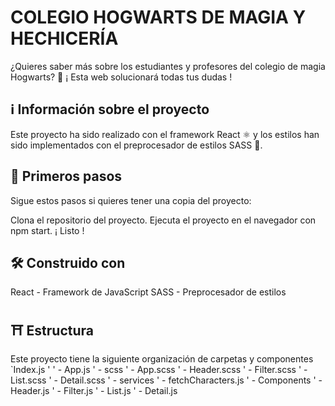 # COLEGIO HOGWARTS DE MAGIA Y HECHICERÍA 

¿Quieres saber más sobre los estudiantes y profesores del colegio de magia Hogwarts? 🧙
¡ Esta web solucionará todas tus dudas !

## ℹ️ Información sobre el proyecto
Este proyecto ha sido realizado con el framework React ⚛️ y los estilos han sido implementados con el preprocesador de estilos SASS 🎨.

## 👶 Primeros pasos
Sigue estos pasos si quieres tener una copia del proyecto:

Clona el repositorio del proyecto.
Ejecuta el proyecto en el navegador con npm start.
¡ Listo !

## 🛠 Construido con
React - Framework de JavaScript
SASS - Preprocesador de estilos

## ⛩ Estructura
Este proyecto tiene la siguiente organización de carpetas y componentes
`Index.js
  '
  ' - App.js
      ' - scss
          ' - App.scss
          ' - Header.scss
          ' - Filter.scss
          ' - List.scss
          ' - Detail.scss
      ' - services
          ' - fetchCharacters.js
      ' - Components
          ' - Header.js
          ' - Filter.js
          ' - List.js
          ' - Detail.js
          
       
